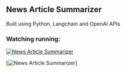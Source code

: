 ## News Article Summarizer

Built using Python, Langchain and OpenAI APIs

### Watching running:

[![News Article Summarizer](https://cdn.hashnode.com/res/hashnode/image/upload/v1688480638956/61ca86c4-f854-43ce-b093-70629aa31744.jpeg?w=1600&h=840&fit=crop&crop=entropy&auto=compress,format&format=webp)](https://vimeo.com/842226438)

[![News Article Summarizer](https://vimeo.com/842226438)]
